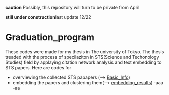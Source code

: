 **caution** Possibly, this repository will turn to be private from April 

**still under construction**last update 12/22 


# Graduation_program

These codes were made for my thesis in The university of Tokyo.
The thesis treaded with the process of specilaziton in STS(Science and Techonology Studies) field by applaying citation network analysis and text embedding to STS papers.
Here are codes for

- overviewing the collected STS papapers   (--> [Basic_Info](https://github.com/HirokiMiyabe/Graduation_program/tree/main/Basic_Info))
- embedding the papers and clustering them(--> [embedding_results](https://github.com/HirokiMiyabe/Graduation_program/tree/main/embedding_results))
-aaa
-aa
